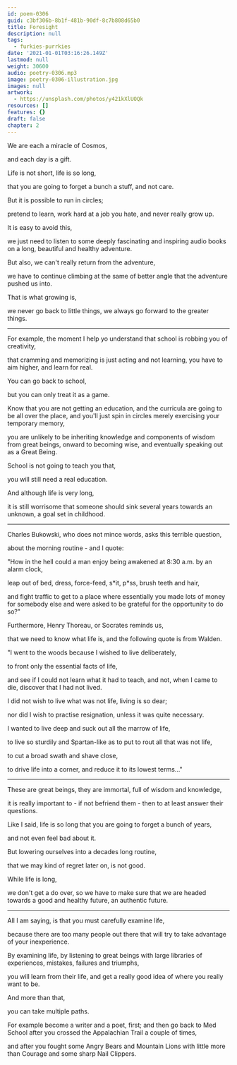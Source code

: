 ```yaml
---
id: poem-0306
guid: c3bf306b-8b1f-481b-90df-8c7b808d65b0
title: Foresight
description: null
tags:
  - furkies-purrkies
date: '2021-01-01T03:16:26.149Z'
lastmod: null
weight: 30600
audio: poetry-0306.mp3
image: poetry-0306-illustration.jpg
images: null
artwork:
  - https://unsplash.com/photos/y421kXlUOQk
resources: []
features: {}
draft: false
chapter: 2
---
```


We are each a miracle of Cosmos,

and each day is a gift.

Life is not short, life is so long,

that you are going to forget a bunch a stuff, and not care.

But it is possible to run in circles;

pretend to learn, work hard at a job you hate, and never really grow up.

It is easy to avoid this,

we just need to listen to some deeply fascinating and inspiring audio books on a long, beautiful and healthy adventure.

But also, we can't really return from the adventure,

we have to continue climbing at the same of better angle that the adventure pushed us into.

That is what growing is,

we never go back to little things, we always go forward to the greater things.

---

For example, the moment I help yo understand that school is robbing you of creativity,

that cramming and memorizing is just acting and not learning, you have to aim higher, and learn for real.

You can go back to school,

but you can only treat it as a game.

Know that you are not getting an education, and the curricula are going to be all over the place, and you'll just spin in circles merely exercising your temporary memory,

you are unlikely to be inheriting knowledge and components of wisdom from great beings, onward to becoming wise, and eventually speaking out as a Great Being.

School is not going to teach you that,

you will still need a real education.

And although life is very long,

it is still worrisome that someone should sink several years towards an unknown, a goal set in childhood.

---

Charles Bukowski, who does not mince words, asks this terrible question,

about the morning routine - and I quote:

"How in the hell could a man enjoy being awakened at 8:30 a.m. by an alarm clock,

leap out of bed, dress, force-feed, s\*it, p\*ss, brush teeth and hair,

and fight traffic to get to a place where essentially you made lots of money for somebody else and were asked to be grateful for the opportunity to do so?"

Furthermore, Henry Thoreau, or Socrates reminds us,

that we need to know what life is, and the following quote is from Walden.

"I went to the woods because I wished to live deliberately,

to front only the essential facts of life,

and see if I could not learn what it had to teach, and not, when I came to die, discover that I had not lived.

I did not wish to live what was not life, living is so dear;

nor did I wish to practise resignation, unless it was quite necessary.

I wanted to live deep and suck out all the marrow of life,

to live so sturdily and Spartan-like as to put to rout all that was not life,

to cut a broad swath and shave close,

to drive life into a corner, and reduce it to its lowest terms..."

---

These are great beings, they are immortal, full of wisdom and knowledge,

it is really important to - if not befriend them - then to at least answer their questions.

Like I said, life is so long that you are going to forget a bunch of years,

and not even feel bad about it.

But lowering ourselves into a decades long routine,

that we may kind of regret later on, is not good.

While life is long,

we don't get a do over, so we have to make sure that we are headed towards a good and healthy future, an authentic future.

---

All I am saying, is that you must carefully examine life,

because there are too many people out there that will try to take advantage of your inexperience.

By examining life, by listening to great beings with large libraries of experiences, mistakes, failures and triumphs,

you will learn from their life, and get a really good idea of where you really want to be.

And more than that,

you can take multiple paths.

For example become a writer and a poet, first; and then go back to Med School after you crossed the Appalachian Trail a couple of times,

and after you fought some Angry Bears and Mountain Lions with little more than Courage and some sharp Nail Clippers.

